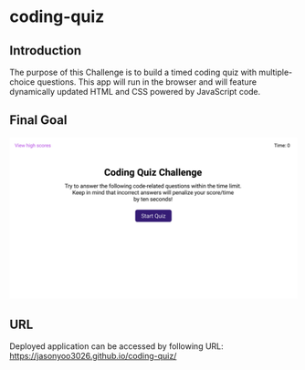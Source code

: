 # coding-quiz

## Introduction
The purpose of this Challenge is to build a timed coding quiz with multiple-choice questions. This app will run in the browser and will feature dynamically updated HTML and CSS powered by JavaScript code.


## Final Goal
![](https://github.com/jasonyoo3026/coding-quiz/blob/main/04-web-apis-homework-demo.gif)


## URL
Deployed application can be accessed by following URL:
https://jasonyoo3026.github.io/coding-quiz/
